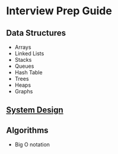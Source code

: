 # Interview Prep Guide

## Data Structures
- Arrays
- Linked Lists
- Stacks
- Queues
- Hash Table
- Trees
- Heaps
- Graphs

## [System Design](https://github.com/dukhniav/prep/blob/master/system-design/system-design.md#systems-design-interview)

## Algorithms
- Big O notation

